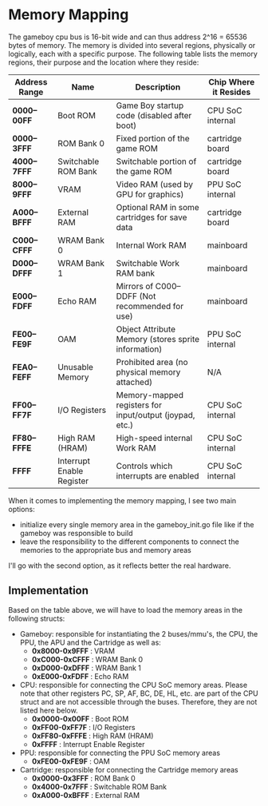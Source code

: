 # Memory Mapping

The gameboy cpu bus is 16-bit wide and can thus address 2^16 = 65536 bytes of memory. The memory is divided into several regions, physically or logically, each with a specific purpose. The following table lists the memory regions, their purpose and the location where they reside:

| Address Range | Name                      | Description                                             | Chip Where it Resides |
| ------------- | ------------------------- | ------------------------------------------------------- | --------------------- |
| **0000–00FF** | Boot ROM                  | Game Boy startup code (disabled after boot)             | CPU SoC internal      |
| **0000–3FFF** | ROM Bank 0                | Fixed portion of the game ROM                           | cartridge board       |
| **4000–7FFF** | Switchable ROM Bank       | Switchable portion of the game ROM                      | cartridge board       |
| **8000–9FFF** | VRAM                      | Video RAM (used by GPU for graphics)                    | PPU SoC internal      |
| **A000–BFFF** | External RAM              | Optional RAM in some cartridges for save data           | cartridge board       |
| **C000–CFFF** | WRAM Bank 0               | Internal Work RAM                                       | mainboard             |
| **D000–DFFF** | WRAM Bank 1               | Switchable Work RAM bank                                | mainboard             |
| **E000–FDFF** | Echo RAM                  | Mirrors of C000–DDFF (Not recommended for use)          | mainboard             |
| **FE00–FE9F** | OAM                       | Object Attribute Memory (stores sprite information)     | PPU SoC internal      |
| **FEA0–FEFF** | Unusable Memory           | Prohibited area (no physical memory attached)           | N/A                   |
| **FF00–FF7F** | I/O Registers             | Memory-mapped registers for input/output (joypad, etc.) | CPU SoC internal      |
| **FF80–FFFE** | High RAM (HRAM)           | High-speed internal Work RAM                            | CPU SoC internal      |
| **FFFF**      | Interrupt Enable Register | Controls which interrupts are enabled                   | CPU SoC internal      |

When it comes to implementing the memory mapping, I see two main options:

- initialize every single memory area in the gameboy_init.go file like if the gameboy was responsible to build
- leave the responsibility to the different components to connect the memories to the appropriate bus and memory areas

I'll go with the second option, as it reflects better the real hardware.

## Implementation

Based on the table above, we will have to load the memory areas in the following structs:

- Gameboy: responsible for instantiating the 2 buses/mmu's, the CPU, the PPU, the APU and the Cartridge as well as:
  - **0x8000-0x9FFF** : VRAM
  - **0xC000-0xCFFF** : WRAM Bank 0
  - **0xD000-0xDFFF** : WRAM Bank 1
  - **0xE000-0xFDFF** : Echo RAM
- CPU: responsible for connecting the CPU SoC memory areas. Please note that other registers PC, SP, AF, BC, DE, HL, etc. are part of the CPU struct and are not accessible through the buses. Therefore, they are not listed here below.
  - **0x0000-0x00FF** : Boot ROM
  - **0xFF00-0xFF7F** : I/O Registers
  - **0xFF80-0xFFFE** : High RAM (HRAM)
  - **0xFFFF** : Interrupt Enable Register
- PPU: responsible for connecting the PPU SoC memory areas
  - **0xFE00-0xFE9F** : OAM
- Cartridge: responsible for connecting the Cartridge memory areas
  - **0x0000-0x3FFF** : ROM Bank 0
  - **0x4000-0x7FFF** : Switchable ROM Bank
  - **0xA000-0xBFFF** : External RAM
